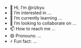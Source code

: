 - 👋 Hi, I’m @rizkyu
- 👀 I’m interested in ...
- 🌱 I’m currently learning ...
- 💞️ I’m looking to collaborate on ...
- 📫 How to reach me ...
- 😄 Pronouns: ...
- ⚡ Fun fact: ...

<!---
rizkyu is a ✨ special ✨ repository because its `README.md` (this file) appears on your GitHub profile.
You can click the Preview link to take a look at your changes.
--->
